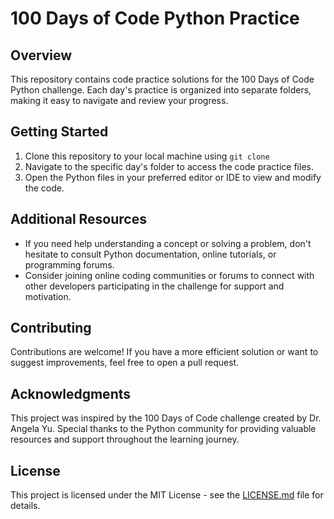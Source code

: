 # 100 Days of Code Python Practice

## Overview
This repository contains code practice solutions for the 100 Days of Code Python challenge. Each day's practice is organized into separate folders, making it easy to navigate and review your progress.

## Getting Started
1. Clone this repository to your local machine using `git clone`
2. Navigate to the specific day's folder to access the code practice files.
3. Open the Python files in your preferred editor or IDE to view and modify the code.

## Additional Resources
- If you need help understanding a concept or solving a problem, don't hesitate to consult Python documentation, online tutorials, or programming forums.
- Consider joining online coding communities or forums to connect with other developers participating in the challenge for support and motivation.

## Contributing
Contributions are welcome! If you have a more efficient solution or want to suggest improvements, feel free to open a pull request.

## Acknowledgments
This project was inspired by the 100 Days of Code challenge created by Dr. Angela Yu. Special thanks to the Python community for providing valuable resources and support throughout the learning journey.

## License
This project is licensed under the MIT License - see the [LICENSE.md](LICENSE.md) file for details.
